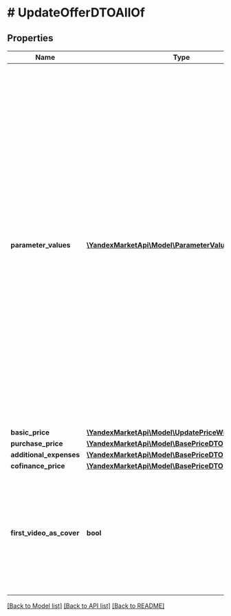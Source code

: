 # # UpdateOfferDTOAllOf

## Properties

Name | Type | Description | Notes
------------ | ------------- | ------------- | -------------
**parameter_values** | [**\YandexMarketApi\Model\ParameterValueDTO[]**](ParameterValueDTO.md) | Список характеристик с их значениями.  С &#x60;parameterValues&#x60; обязательно передавайте &#x60;marketCategoryId&#x60; — идентификатор категории на Маркете, к которой относятся указанные характеристики товара.  При **изменении** характеристик передавайте только те, значение которых нужно обновить. Если в &#x60;marketCategoryId&#x60; вы меняете категорию, значения общих характеристик для старой и новой категории сохранятся, передавать их не нужно.  Чтобы **удалить** значение заданной характеристики, передайте ее &#x60;parameterId&#x60; с пустым &#x60;value&#x60;.  Максимальное количество характеристик — 300. | [optional]
**basic_price** | [**\YandexMarketApi\Model\UpdatePriceWithDiscountDTO**](UpdatePriceWithDiscountDTO.md) |  | [optional]
**purchase_price** | [**\YandexMarketApi\Model\BasePriceDTO**](BasePriceDTO.md) |  | [optional]
**additional_expenses** | [**\YandexMarketApi\Model\BasePriceDTO**](BasePriceDTO.md) |  | [optional]
**cofinance_price** | [**\YandexMarketApi\Model\BasePriceDTO**](BasePriceDTO.md) |  | [optional]
**first_video_as_cover** | **bool** | Использовать первое видео в карточке как видеообложку.  Передайте &#x60;true&#x60;, чтобы первое видео использовалось как видеообложка, или &#x60;false&#x60;, чтобы видеообложка не отображалась в карточке товара. | [optional]

[[Back to Model list]](../../README.md#models) [[Back to API list]](../../README.md#endpoints) [[Back to README]](../../README.md)
